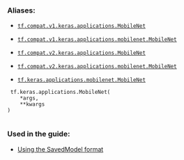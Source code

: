 

### Aliases:

- [ `tf.compat.v1.keras.applications.MobileNet` ](/api_docs/python/tf/keras/applications/MobileNet)

- [ `tf.compat.v1.keras.applications.mobilenet.MobileNet` ](/api_docs/python/tf/keras/applications/MobileNet)

- [ `tf.compat.v2.keras.applications.MobileNet` ](/api_docs/python/tf/keras/applications/MobileNet)

- [ `tf.compat.v2.keras.applications.mobilenet.MobileNet` ](/api_docs/python/tf/keras/applications/MobileNet)

- [ `tf.keras.applications.mobilenet.MobileNet` ](/api_docs/python/tf/keras/applications/MobileNet)



```
 tf.keras.applications.MobileNet(
    *args,
    **kwargs
)
 
```



### Used in the guide:

- [Using the SavedModel format](https://tensorflow.google.cn/guide/saved_model)

